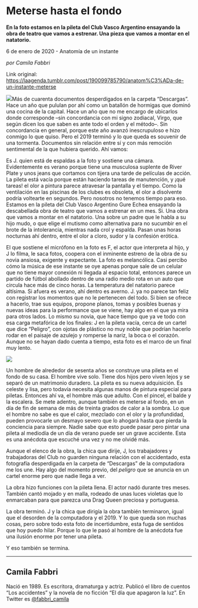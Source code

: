 # Meterse hasta el fondo

**En la foto estamos en la pileta del Club Vasco Argentino ensayando la obra de teatro que vamos a estrenar. Una pieza que vamos a montar en el natatorio.**

6 de enero de 2020 - Anatomía de un instante

_por Camila Fabbri_

Link original: https://laagenda.tumblr.com/post/190099785790/anatom%C3%ADa-de-un-instante-meterse

![](https://64.media.tumblr.com/8e04b311a96d9855720612abf3a8ec56/3dcbfb83911e0e47-a1/s500x750/27fa274e0e0f6831805238ca8a4b346b2be286b7.jpg)Más de cuarenta
documentos desperdigados en la carpeta “Descargas”. Hace un año que pululan por
ahí como un batallón de hormigas que dominó una cocina de la capital. Hace un
año que no me encargo de ubicarlos donde corresponde –sin concordancia con mi signo
zodiacal, Virgo, que según dicen los que saben es ante todo el orden y el
método–. Sin concordancia en general, porque este año avanzó inescrupuloso e
hizo conmigo lo que quiso. Pero el 2019 terminó y lo que queda es souvenir de
una tormenta. Documentos sin relación entre sí y con más remoción sentimental
de la que hubiera querido. Ahí vamos: 

Es J. quien está de
espaldas a la foto y sostiene una cámara. Evidentemente es verano porque tiene
una musculosa suplente de River Plate y unos jeans que cortamos con tijera una
tarde de películas de acción. La pileta está vacía porque están haciendo tareas
de manutención, y ¡qué tareas! el olor a pintura parece atravesar la pantalla y
el tiempo. Como la ventilación en las piscinas de los clubes es obsoleta, el olor
a disolvente podría voltearte en segundos. Pero nosotros no tenemos tiempo para
eso. Estamos en la pileta del Club Vasco Argentino Gure Echea ensayando la
descabellada obra de teatro que vamos a estrenar en un mes. Si. Una obra que
vamos a montar en el natatorio. Una sobre 
un padre que le habla a su hijo mudo, o que elige el mutismo como
alternativa para no sucumbir en el brote de la intolerancia, mientras nada crol
y espalda. Pasan unas horas nocturnas ahí dentro, entre el olor a cloro, sudor
y la confesión erótica. 

El que sostiene el
micrófono en la foto es F, el actor que interpreta al hijo, y J lo filma, le
saca fotos, coopera con el inminente estreno de la obra de su novia ansiosa, exigente y expectante. La
foto es melancólica. Casi percibo cómo
la música de ese instante se oye apenas porque sale de un celular que no tiene
mayor conexión ni llegada al espacio total, entonces parece un partido de
fútbol abollado dentro de una radio medio rota en un auto que circula hace más
de cinco horas. La temperatura del natatorio parece altísima. Si afuera es
verano, ahí dentro es averno. J. ya no parece tan feliz con registrar los
momentos que no le pertenecen del todo. Si bien se ofrece a hacerlo, trae sus
equipos, propone planos, tomas y posibles buenas y nuevas ideas para la
performance que se viene, hay algo en el que ya mira para otros lados. Lo mismo
su novia, que hace tiempo que ya ve todo con esa carga metafórica de los
finales: J en la pileta vacía, cerca de un cartel que dice “Peligro”, con
ojotas de plástico no muy noble que podrían hacerlo rodar en el paisaje de
azulejo y romperse la nariz, la boca o
el corazón. Aunque no se hayan dado
cuenta a tiempo, esta foto es el marco de un final muy lento. 

![](https://64.media.tumblr.com/8e04b311a96d9855720612abf3a8ec56/3dcbfb83911e0e47-a1/s500x750/27fa274e0e0f6831805238ca8a4b346b2be286b7.jpg)

Un hombre de
alrededor de sesenta años se construye una pileta en el fondo de su casa. El
hombre vive solo. Tiene dos hijos pero viven lejos y se separó de un matrimonio
duradero. La pileta es su nueva adquisición. Es celeste y lisa, pero todavía
necesita algunas manos de pintura especial para piletas. Entonces ahí va, el
hombre más que adulto. Con el pincel, el balde y la escalera. Se mete adentro,
aunque también es meterse al fondo, en un día de fin de semana de más de
treinta grados de calor a la sombra. Lo que el hombre no sabe es que el calor,
mezclado con el olor y la profundidad, pueden provocarle un desmayo severo que
lo ahogará hasta que pierda la conciencia para siempre. Nadie sabe que esto
puede pasar pero pintar una pileta al mediodía de un día de verano puede ser un
grave accidente. Esta es una anécdota que escuché una vez y no me olvidé más. 

Aunque el elenco de
la obra, la chica que dirije, J, los trabajadores y trabajadoras del Club no
guarden ninguna relación con el accidentado, esta fotografía desperdigada en la
carpeta de “Descargas” de la computadora me los une. Hay algo del
momento previo, del *peligro* que se
anuncia en un cartel enorme pero que nadie llega a ver. 

La obra hizo
funciones con la pileta llena. El actor nadó durante tres meses. También cantó
mojado y en malla, rodeado de unas luces violetas que lo enmarcaban para que
parezca una Drag Queen preciosa y portuguesa. 

La obra terminó. J y
la chica que dirigía la obra también terminaron, igual que el desorden de la
computadora y el 2019. Y lo que queda son muchas cosas, pero sobre todo esta
foto de incertidumbre, esta fuga de sentidos que hoy puedo hilar. Porque lo que
le pasó al hombre de la anécdota fue una
ilusión enorme por tener una pileta. 

Y eso también se
termina.



---

Camila Fabbri
-------------

 Nació en 1989. Es escritora, dramaturga y actriz. Publicó el libro de cuentos “Los accidentes” y la novela de no ficción “El día que apagaron la luz”. En Twitter es [@fabbri\_camila](https://twitter.com/fabbri_camila) 

